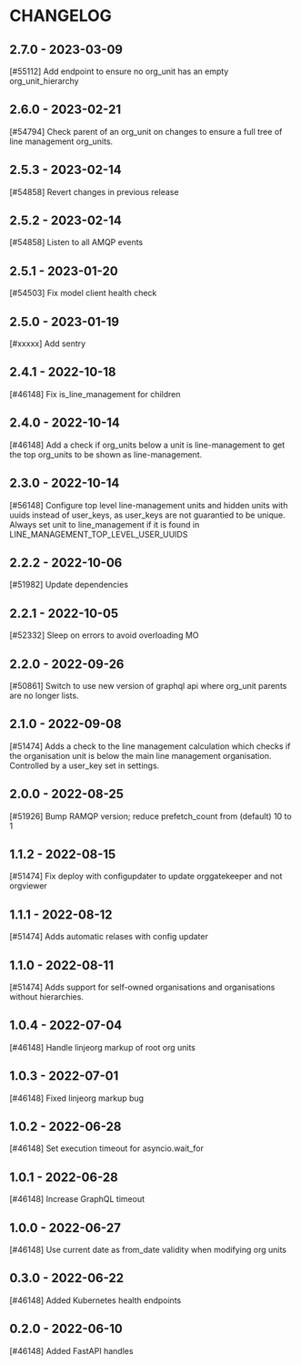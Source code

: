 <!--
SPDX-FileCopyrightText: 2021 Magenta ApS <https://magenta.dk>
SPDX-License-Identifier: MPL-2.0
-->

CHANGELOG
=========

2.7.0 - 2023-03-09
------------------

[#55112] Add endpoint to ensure no org_unit has an empty org_unit_hierarchy

2.6.0 - 2023-02-21
------------------

[#54794] Check parent of an org_unit on changes to ensure a full tree of line management org_units.

2.5.3 - 2023-02-14
------------------

[#54858] Revert changes in previous release

2.5.2 - 2023-02-14
------------------

[#54858] Listen to all AMQP events

2.5.1 - 2023-01-20
------------------

[#54503] Fix model client health check

2.5.0 - 2023-01-19
------------------

[#xxxxx] Add sentry

2.4.1 - 2022-10-18
------------------

[#46148] Fix is_line_management for children

2.4.0 - 2022-10-14
------------------

[#46148] Add a check if org_units below a unit is line-management to get the top org_units to be shown as line-management.

2.3.0 - 2022-10-14
------------------

[#56148] Configure top level line-management units and hidden units with uuids instead of user_keys, as user_keys are not guarantied to be unique. Always set unit to line_management if it is found in LINE_MANAGEMENT_TOP_LEVEL_USER_UUIDS

2.2.2 - 2022-10-06
------------------

[#51982] Update dependencies

2.2.1 - 2022-10-05
------------------

[#52332] Sleep on errors to avoid overloading MO

2.2.0 - 2022-09-26
------------------

[#50861] Switch to use new version of graphql api where org_unit parents are no longer lists.

2.1.0 - 2022-09-08
------------------

[#51474] Adds a check to the line management calculation which checks if the organisation unit is below the main line management organisation. Controlled by a user_key set in settings.

2.0.0 - 2022-08-25
------------------

[#51926] Bump RAMQP version; reduce prefetch_count from (default) 10 to 1

1.1.2 - 2022-08-15
------------------

[#51474] Fix deploy with configupdater to update orggatekeeper and not orgviewer

1.1.1 - 2022-08-12
------------------

[#51474] Adds automatic relases with config updater

1.1.0 - 2022-08-11
------------------

[#51474] Adds support for self-owned organisations and organisations without hierarchies.

1.0.4 - 2022-07-04
------------------

[#46148] Handle linjeorg markup of root org units

1.0.3 - 2022-07-01
------------------

[#46148] Fixed linjeorg markup bug

1.0.2 - 2022-06-28
------------------

[#46148] Set execution timeout for asyncio.wait_for

1.0.1 - 2022-06-28
------------------

[#46148] Increase GraphQL timeout

1.0.0 - 2022-06-27
------------------

[#46148] Use current date as from_date validity when modifying org units

0.3.0 - 2022-06-22
------------------

[#46148] Added Kubernetes health endpoints

0.2.0 - 2022-06-10
------------------

[#46148] Added FastAPI handles
